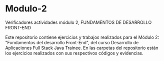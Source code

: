 # Modulo-2
Verificadores actividades módulo 2, FUNDAMENTOS DE DESARROLLO FRONT-END

Este repositorio contiene ejercicios y trabajos realizados para el Módulo 2: "Fundamentos del desarrollo Front-End", del curso Desarrollo de Aplicaciones Full Stack Java Trainee. En las carpetas del repositorio están los ejercicios realizados con sus respectivos códigos y evidencias.
